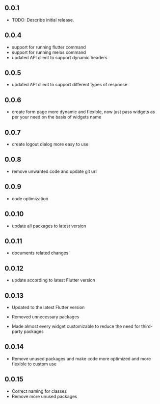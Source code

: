 ## 0.0.1

* TODO: Describe initial release.
## 0.0.4

* support for running flutter command
* support for running melos command
* updated API client to support dynamic headers

## 0.0.5

* updated API client to support different types of response

## 0.0.6

* create form page more dynamic and flexible, now just pass widgets as per your need on the basis of widgets name

## 0.0.7

* create logout dialog more easy to use

## 0.0.8

* remove unwanted code and update git url

## 0.0.9

* code optimization

## 0.0.10

* update all packages to latest version

## 0.0.11

* documents related changes

## 0.0.12

* update according to latest Flutter version

## 0.0.13

* Updated to the latest Flutter version

* Removed unnecessary packages

* Made almost every widget customizable to reduce the need for third-party packages

## 0.0.14

* Remove unused packages and make code more optimized and more flexible to custom use

## 0.0.15

* Correct naming for classes
* Remove more unused packages
